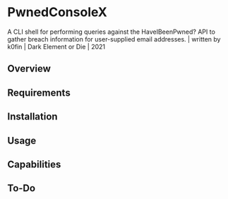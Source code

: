 # PwnedConsoleX
A CLI shell for performing queries against the HaveIBeenPwned? API to gather breach information for user-supplied email addresses. | written by k0fin | Dark Element or Die | 2021

## Overview

## Requirements

## Installation

## Usage

## Capabilities

## To-Do
